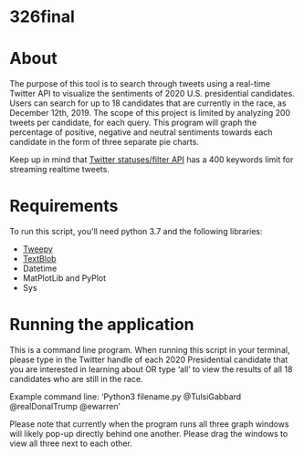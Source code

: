 # 326final
# About

The purpose of this tool is to search through tweets using a real-time Twitter API to visualize the sentiments of 2020 U.S. presidential candidates. Users can search for up to 18 candidates that are currently in the race, as December 12th, 2019. The scope of this project is limited by analyzing 200 tweets per candidate, for each query. This program will graph the percentage of positive, negative and neutral sentiments towards each candidate in the form of three separate pie charts. 

Keep up in mind that [Twitter statuses/filter API](https://developer.twitter.com/en/docs/tweets/filter-realtime/overview.htmls) has a 400 keywords limit for streaming realtime tweets.

# Requirements

To run this script, you'll need python 3.7 and the following libraries: 

* [Tweepy](https://github.com/tweepy/tweepy)
* [TextBlob](https://textblob.readthedocs.io/en/dev/)
* Datetime
* MatPlotLib and PyPlot
* Sys 

# Running the application

This is a command line program. When running this script in your terminal, please type in the Twitter handle of each 2020 Presidential candidate that you are interested in learning about OR type ‘all’ to view the results of all 18 candidates who are still in the race. 

Example command line: 
‘Python3 filename.py @TulsiGabbard @realDonalTrump @ewarren’

Please note that currently when the program runs all three graph windows will likely pop-up directly behind one another. Please drag the windows to view all three next to each other.


